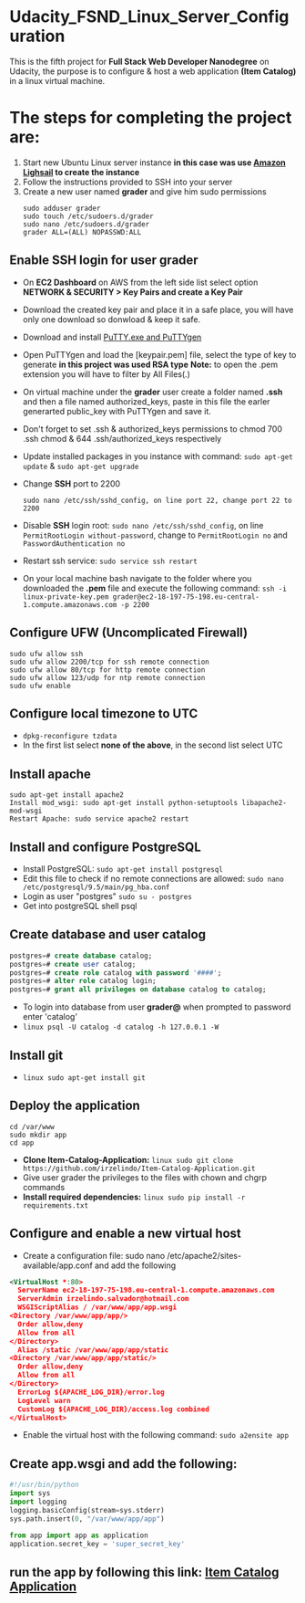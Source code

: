 # Udacity_FSND_Linux_Server_Configuration

This is the fifth project for **Full Stack Web Developer Nanodegree** on Udacity, 
the purpose is to configure & host a web application **(Item Catalog)** in a linux virtual machine.

# The steps for completing the project are:
1.  Start new Ubuntu Linux server instance **in this case was use [Amazon Lighsail](https://aws.amazon.com) to create the instance**
2.  Follow the instructions provided to SSH into your server
3.  Create a new user named **grader** and give him sudo permissions
      ```linux
      sudo adduser grader
      sudo touch /etc/sudoers.d/grader
      sudo nano /etc/sudoers.d/grader
      grader ALL=(ALL) NOPASSWD:ALL
      ```
      
## Enable SSH login for user grader

- On **EC2 Dashboard** on AWS from the left side list select option **NETWORK & SECURITY > Key Pairs and create a Key Pair**
- Download the created key pair and place it in a safe place, you will have only one download so donwload & keep it safe.
- Download and install [PuTTY.exe and PuTTYgen](https://www.chiark.greenend.org.uk/~sgtatham/putty/latest.html)
- Open PuTTYgen and load the [keypair.pem] file, select the type of key to generate **in this project was used RSA type**
  **Note:** to open the .pem extension you will have to filter by All Files(*.*)
- On virtual machine under the **grader** user create a folder named **.ssh** and then a file named authorized_keys, 
  paste in this file the earler generarted public_key with PuTTYgen and save it.
- Don't forget to set .ssh & authorized_keys permissions to chmod 700 .ssh chmod & 644 .ssh/authorized_keys respectively
- Update installed packages in you instance with command: ```sudo apt-get update``` & ```sudo apt-get upgrade```

- Change **SSH** port to 2200
  ```linux
  sudo nano /etc/ssh/sshd_config, on line port 22, change port 22 to 2200
  ```
- Disable **SSH** login root: ```sudo nano /etc/ssh/sshd_config```, on line ```PermitRootLogin without-password```, change to ```PermitRootLogin no```
  and ```PasswordAuthentication no```
- Restart ssh service: ```sudo service ssh restart```
- On your local machine bash navigate to the folder where you downloaded the **.pem** file and execute the following command:
  ```ssh -i linux-private-key.pem grader@ec2-18-197-75-198.eu-central-1.compute.amazonaws.com -p 2200```

## Configure UFW **(Uncomplicated Firewall)**
```linux
sudo ufw allow ssh
sudo ufw allow 2200/tcp for ssh remote connection
sudo ufw allow 80/tcp for http remote connection
sudo ufw allow 123/udp for ntp remote connection
sudo ufw enable
```

## Configure local timezone to UTC

- ```dpkg-reconfigure tzdata```
- In the first list select **none of the above**, in the second list select UTC

## Install apache
```linux
sudo apt-get install apache2
Install mod_wsgi: sudo apt-get install python-setuptools libapache2-mod-wsgi
Restart Apache: sudo service apache2 restart
```

## Install and configure PostgreSQL

- Install PostgreSQL: ```sudo apt-get install postgresql```
- Edit this file to check if no remote connections are allowed: ```sudo nano /etc/postgresql/9.5/main/pg_hba.conf```
- Login as user "postgres" ```sudo su - postgres```
- Get into postgreSQL shell psql

## Create database and user catalog
```sql
postgres=# create database catalog;
postgres=# create user catalog;
postgres=# create role catalog with password '####';
postgres=# alter role catalog login;
postgres=# grant all privileges on database catalog to catalog;
```
- To login into database from user **grader@** when prompted to password enter 'catalog'
- ```linux psql -U catalog -d catalog -h 127.0.0.1 -W```

## Install git
- ```linux sudo apt-get install git```

## Deploy the application
```linux
cd /var/www
sudo mkdir app
cd app
```
- **Clone Item-Catalog-Application:** ```linux sudo git clone https://github.com/irzelindo/Item-Catalog-Application.git```
- Give user grader the privileges to the files with chown and chgrp commands
- **Install required dependencies:** ```linux sudo pip install -r requirements.txt```

## Configure and enable a new virtual host
- Create a configuration file: sudo nano /etc/apache2/sites-available/app.conf and add the following
```xml
<VirtualHost *:80>
  ServerName ec2-18-197-75-198.eu-central-1.compute.amazonaws.com
  ServerAdmin irzelindo.salvador@hotmail.com
  WSGIScriptAlias / /var/www/app/app.wsgi
<Directory /var/www/app/app/>
  Order allow,deny
  Allow from all
</Directory>
  Alias /static /var/www/app/app/static
<Directory /var/www/app/app/static/>
  Order allow,deny
  Allow from all
</Directory>
  ErrorLog ${APACHE_LOG_DIR}/error.log
  LogLevel warn
  CustomLog ${APACHE_LOG_DIR}/access.log combined
</VirtualHost>
```
- Enable the virtual host with the following command: ```sudo a2ensite app```

## Create app.wsgi and add the following:

```python
#!/usr/bin/python
import sys
import logging
logging.basicConfig(stream=sys.stderr)
sys.path.insert(0, "/var/www/app/app")

from app import app as application
application.secret_key = 'super_secret_key'
```

## run the app by following this link: [Item Catalog Application](http://ec2-18-197-75-198.eu-central-1.compute.amazonaws.com)

    
